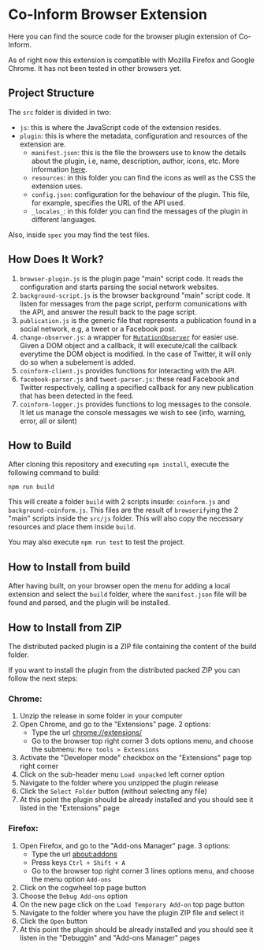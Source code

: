 # Co-Inform Browser Extension
Here you can find the source code for the browser plugin extension of Co-Inform.

As of right now this extension is compatible with Mozilla Firefox and Google Chrome. It has not been tested in other browsers yet.

## Project Structure
The `src` folder is divided in two:

- `js`: this is where the JavaScript code of the extension resides.
- `plugin`: this is where the metadata, configuration and resources of the extension are.
    - `manifest.json`: this is the file the browsers use to know the details about the plugin, i.e, name, description, author, icons, etc. More information [here](https://developer.mozilla.org/en-US/docs/Mozilla/Add-ons/WebExtensions/manifest.json).
    - `resources`: in this folder you can find the icons as well as the CSS the extension uses.
    - `config.json`: configuration for the behaviour of the plugin. This file, for example, specifies the URL of the API used.
    - `_locales_`: in this folder you can find the messages of the plugin in different languages.

Also, inside `spec` you may find the test files.

## How Does It Work?
1. `browser-plugin.js` is the plugin page "main" script code. It reads the configuration and starts parsing the social network websites.
1. `background-script.js` is the browser background "main" script code. It listen for messages from the page script, perform comunications with the API, and answer the result back to the page script.
2. `publication.js` is the generic file that represents a publication found in a social network, e.g, a tweet or a Facebook post.
3. `change-observer.js`: a wrapper for [`MutationObserver`](https://developer.mozilla.org/en-US/docs/Web/API/MutationObserver) for easier use. Given a DOM object and a callback, it will execute/call the callback everytime the DOM object is modified. In the case of Twitter, it will only do so when a subelement is added.
4. `coinform-client.js` provides functions for interacting with the API.
5. `facebook-parser.js` and `tweet-parser.js`: these read Facebook and Twitter respectively, calling a specified callback for any new publication that has been detected in the feed.
6. `coinform-logger.js` provides functions to log messages to the console. It let us manage the console messages we wish to see (info, warning, error, all or silent)
  
## How to Build
After cloning this repository and executing `npm install`, execute the following command to build:

```npm run build```

This will create a folder `build` with 2 scripts insude: `coinform.js` and `background-coinform.js`. This files are the result of `browserify`ing the 2 "main" scripts inside the `src/js` folder. This will also copy the necessary resources and place them inside `build`.

You may also execute `npm run test` to test the project.

## How to Install from build
After having built, on your browser open the menu for adding a local extension and select the `build` folder, where the `manifest.json` file will be found and parsed, and the plugin will be installed.

## How to Install from ZIP
The distributed packed plugin is a ZIP file containing the content of the build folder.

If you want to install the plugin from the distributed packed ZIP you can follow the next steps:

### Chrome:
1. Unzip the release in some folder in your computer
2. Open Chrome, and go to the "Extensions" page. 2 options:
    - Type the url [chrome://extensions/](chrome://extensions/)
    - Go to the browser top right corner 3 dots options menu, and choose the submenu: `More tools > Extensions`
3. Activate the "Developer mode" checkbox on the "Extensions" page top right corner
4. Click on the sub-header menu `Load unpacked` left corner option
5. Navigate to the folder where you unzipped the plugin release
6. Click the `Select Folder` button (without selecting any file)
7. At this point the plugin should be already installed and you should see it listed in the "Extensions" page
 
### Firefox:
1. Open Firefox, and go to the "Add-ons Manager" page. 3 options:
    - Type the url [about:addons](about:addons)
    - Press keys `Ctrl + Shift + A`
    - Go to the browser top right corner 3 lines options menu, and choose the menu option `Add-ons`
2. Click on the cogwheel top page button
3. Choose the `Debug Add-ons` option
4. On the new page click on the `Load Temporary Add-on` top page button
5. Navigate to the folder where you have the plugin ZIP file and select it
6. Click the `Open` button
7. At this point the plugin should be already installed and you should see it listen in the "Debuggin" and "Add-ons Manager" pages
